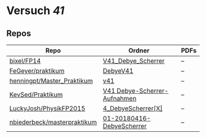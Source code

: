 # Versuch *41*

## Repos

|                               Repo                               |                                                     Ordner                                                      |PDFs|
|------------------------------------------------------------------|-----------------------------------------------------------------------------------------------------------------|----|
|[bixel/FP14](../repo/bixel/FP14)                                  |[V41_Debye_Scherrer](https://github.com/bixel/FP14/tree/master/V41_Debye_Scherrer)                               |–   |
|[FeGeyer/praktikum](../repo/FeGeyer/praktikum)                    |[DebyeV41](https://github.com/FeGeyer/praktikum/tree/master/MFP/DebyeV41)                                        |–   |
|[henningpt/Master_Praktikum](../repo/henningpt/Master_Praktikum)  |[v41](https://github.com/henningpt/Master_Praktikum/tree/master/v41)                                             |–   |
|[KevSed/Praktikum](../repo/KevSed/Praktikum)                      |[V41 Debye-Scherrer-Aufnahmen](https://github.com/KevSed/Praktikum/tree/master/V41%20Debye-Scherrer-Aufnahmen)   |–   |
|[LuckyJosh/PhysikFP2015](../repo/LuckyJosh/PhysikFP2015)          |[4_DebyeScherrer[X]](https://github.com/LuckyJosh/PhysikFP2015/tree/master/4_DebyeScherrer%5BX%5D)               |–   |
|[nbiederbeck/masterpraktikum](../repo/nbiederbeck/masterpraktikum)|[01-20180416-DebyeScherrer](https://github.com/nbiederbeck/masterpraktikum/tree/master/01-20180416-DebyeScherrer)|–   |

